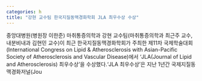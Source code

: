 ```yaml
---
categories: h
title: "강현 교수팀 한국지질동맥경화학회 JLA 최우수상 수상"
---
```

중앙대병원(병원장 이한준) 마취통증의학과 강현 교수팀(마취통증의학과 최근주 교수, 내분비내과 김현민 교수)이 최근 한국지질동맥경화학회가 주최한 제11차 국제학술대회(International Congress on Lipid & Atherosclerosis with Asian-Pacific Society of Atherosclerosis and Vascular Disease)에서 ‘JLA(Journal of Lipid and Atherosclerosis) 최우수상’을 수상했다.‘JLA 최우수상’은 지난 1년간 국제지질동맥경화저널(Jou